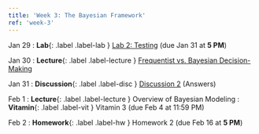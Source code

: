 ```yaml
---
title: 'Week 3: The Bayesian Framework'
ref: 'week-3'
---
```


Jan 29
: **Lab**{: .label .label-lab } [Lab 2: Testing](https://data102.datahub.berkeley.edu/hub/user-redirect/git-pull?repo=https%3A%2F%2Fgithub.com%2Fds-102%2Fsp24-materials&urlpath=lab%2Ftree%2Fsp24-materials%2Flab%2Flab02%2Flab02.ipynb&branch=main) (due Jan 31 at **5 PM**)

Jan 30
: **Lecture**{: .label .label-lecture } [Frequentist vs. Bayesian Decision-Making](lecture/lec05)

Jan 31
: **Discussion**{: .label .label-disc } [Discussion 2](https://drive.google.com/file/d/13-AnTTaff83boCdlCUomUCGzvVzWtgAw/view?usp=sharing) (Answers)

Feb 1
: **Lecture**{: .label .label-lecture } Overview of Bayesian Modeling
: **Vitamin**{: .label .label-vit } Vitamin 3 (due Feb 4 at 11:59 PM)

Feb 2
: **Homework**{: .label .label-hw } Homework 2 (due Feb 16 at **5 PM**)
